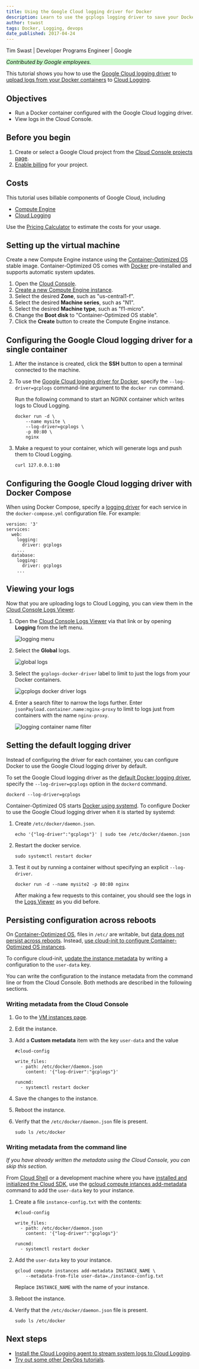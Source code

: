 ```yaml
---
title: Using the Google Cloud logging driver for Docker
description: Learn to use the gcplogs logging driver to save your Docker logs to Cloud Logging.
author: tswast
tags: Docker, Logging, devops
date_published: 2017-04-24
---
```


Tim Swast | Developer Programs Engineer | Google

<p style="background-color:#CAFACA;"><i>Contributed by Google employees.</i></p>

This tutorial shows you how to use the [Google Cloud logging
driver](https://docs.docker.com/engine/admin/logging/gcplogs/) to [upload logs
from your Docker
containers](https://docs.docker.com/engine/admin/logging/overview/) to
[Cloud Logging](https://cloud.google.com/logging/).

## Objectives

- Run a Docker container configured with the Google Cloud logging driver.
- View logs in the Cloud Console.

## Before you begin

1.  Create or select a Google Cloud project from the [Cloud Console projects page](https://console.cloud.google.com/project).
1.  [Enable
    billing](https://support.google.com/cloud/answer/6293499#enable-billing)
    for your project.

## Costs

This tutorial uses billable components of Google Cloud, including

- [Compute Engine](https://cloud.google.com/compute/all-pricing)
- [Cloud Logging](https://cloud.google.com/stackdriver/pricing)

Use the [Pricing Calculator](https://cloud.google.com/products/calculator/) to estimate the costs for
your usage.

## Setting up the virtual machine

Create a new Compute Engine instance using the [Container-Optimized
OS](https://cloud.google.com/container-optimized-os/) stable image. Container-Optimized OS comes
with [Docker](https://www.docker.com/why-docker) pre-installed and supports
automatic system updates.

1.  Open the [Cloud Console](https://console.cloud.google.com).
1.  [Create a new Compute Engine instance](https://console.cloud.google.com/compute/instancesAdd).
1.  Select the desired **Zone**, such as "us-central1-f".
1.  Select the desired **Machine series**, such as "N1".
1.  Select the desired **Machine type**, such as "f1-micro".
1.  Change the **Boot disk** to "Container-Optimized OS stable".
1.  Click the **Create** button to create the Compute Engine instance.

## Configuring the Google Cloud logging driver for a single container

1.  After the instance is created, click the **SSH** button to open a terminal
    connected to the machine.
1.  To use the [Google Cloud logging driver for
    Docker](https://docs.docker.com/config/containers/logging/gcplogs/), specify the
    `--log-driver=gcplogs` command-line argument to the `docker run` command.

    Run the following command to start an NGINX container which writes logs to
    Cloud Logging.

        docker run -d \
            --name mysite \
            --log-driver=gcplogs \
            -p 80:80 \
            nginx

1.  Make a request to your container, which will generate logs and push them
    to Cloud Logging.

        curl 127.0.0.1:80

## Configuring the Google Cloud logging driver with Docker Compose

When using Docker Compose, specify a [logging
driver](https://docs.docker.com/compose/compose-file/#logging) for each
service in the `docker-compose.yml` configuration file. For example:

    version: '3'
    services:
      web:
        logging:
          driver: gcplogs
        ...
      database:
        logging:
          driver: gcplogs
        ...

## Viewing your logs

Now that you are uploading logs to Cloud Logging, you can view them in
the [Cloud Console Logs Viewer](https://console.cloud.google.com/logs/viewer).

1.  Open the [Cloud Console Logs Viewer](https://console.cloud.google.com/logs/viewer) via that link or by
    opening **Logging** from the left menu.

    ![logging menu](https://storage.googleapis.com/gcp-community/tutorials/docker-gcplogs-driver/logging-menu.png)

2.  Select the **Global** logs.

    ![global logs](https://storage.googleapis.com/gcp-community/tutorials/docker-gcplogs-driver/logging-global.jpg)

3.  Select the `gcplogs-docker-driver` label to limit to just the logs from your
    Docker containers.

    ![gcplogs docker driver logs](https://storage.googleapis.com/gcp-community/tutorials/docker-gcplogs-driver/logging-driver.jpg)

4.  Enter a search filter to narrow the logs further. Enter
    `jsonPayload.container.name:nginx-proxy` to limit to logs just from containers
    with the name `nginx-proxy`.

    ![logging container name filter](https://storage.googleapis.com/gcp-community/tutorials/docker-gcplogs-driver/logging-container-name.jpg)

## Setting the default logging driver

Instead of configuring the driver for each container, you can configure Docker
to use the Google Cloud logging driver by default.

To set the Google Cloud logging driver as the [default Docker logging
driver](https://docs.docker.com/engine/admin/logging/overview/#configure-the-default-logging-driver-for-the-docker-daemon),
specify the `--log-driver=gcplogs` option in the `dockerd` command.

    dockerd --log-driver=gcplogs

Container-Optimized OS starts [Docker using
systemd](https://docs.docker.com/config/daemon/systemd/).  To configure Docker
to use the Google Cloud logging driver when it is started by systemd:

1.  Create `/etc/docker/daemon.json`.

        echo '{"log-driver":"gcplogs"}' | sudo tee /etc/docker/daemon.json

1.  Restart the docker service.

        sudo systemctl restart docker

1.  Test it out by running a container without specifying an explicit
    `--log-driver`.

        docker run -d --name mysite2 -p 80:80 nginx

    After making a few requests to this container, you should see the logs in
    the [Logs Viewer](https://console.cloud.google.com/logs/viewer) as you did
    before.

## Persisting configuration across reboots

On [Container-Optimized OS](https://cloud.google.com/container-optimized-os/), files in `/etc/` are
writable, but [data does not persist across
reboots](https://cloud.google.com/container-optimized-os/docs/concepts/security#filesystem).
Instead, [use cloud-init to configure Container-Optimized OS
instances](https://cloud.google.com/container-optimized-os/docs/how-to/create-configure-instance#using_cloud-init).

To configure cloud-init, [update the instance
metadata](https://cloud.google.com/compute/docs/storing-retrieving-metadata#updatinginstancemetadata)
by writing a configuration to the `user-data` key.

You can write the configuration to the instance metadata from the command line
or from the Cloud Console. Both methods are described in the following
sections.

### Writing metadata from the Cloud Console

1.  Go to the [VM instances page](https://console.cloud.google.com/compute/instances).
1.  Edit the instance.
1.  Add a **Custom metadata** item with the key `user-data` and the value

        #cloud-config

        write_files:
          - path: /etc/docker/daemon.json
            content: '{"log-driver":"gcplogs"}'

        runcmd:
          - systemctl restart docker

1.  Save the changes to the instance.
1.  Reboot the instance.
1.  Verify that the `/etc/docker/daemon.json` file is present.

        sudo ls /etc/docker

### Writing metadata from the command line

*If you have already written the metadata using the Cloud Console,
you can skip this section.*

From [Cloud Shell](https://cloud.google.com/shell/docs/quickstart) or a development machine
where you have [installed and initialized the Cloud SDK](https://cloud.google.com/sdk/docs/),
use the [gcloud compute intances
add-metadata](https://cloud.google.com/sdk/gcloud/reference/compute/instances/add-metadata)
command to add the `user-data` key to your instance.

1.  Create a file `instance-config.txt` with the contents:

        #cloud-config

        write_files:
          - path: /etc/docker/daemon.json
            content: '{"log-driver":"gcplogs"}'

        runcmd:
          - systemctl restart docker

1.  Add the `user-data` key to your instance.

        gcloud compute instances add-metadata INSTANCE_NAME \
            --metadata-from-file user-data=./instance-config.txt

    Replace `INSTANCE_NAME` with the name of your instance.

1.  Reboot the instance.
1.  Verify that the `/etc/docker/daemon.json` file is present.

        sudo ls /etc/docker

## Next steps

- [Install the Cloud Logging agent to stream system logs to Cloud
  Logging](https://cloud.google.com/logging/docs/agent/installation).
- [Try out some other DevOps tutorials](https://cloud.google.com/docs/tutorials/#devops).

